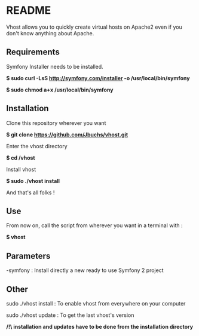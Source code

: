 # README #
Vhost allows you to quickly create virtual hosts on Apache2 even if you don't know anything about Apache.

Requirements
------------

Symfony Installer needs to be installed.

<b>$ sudo curl -LsS http://symfony.com/installer -o /usr/local/bin/symfony</b>

<b>$ sudo chmod a+x /usr/local/bin/symfony</b>

Installation
------------

Clone this repository wherever you want

<b>$ git clone https://github.com/Jbuchs/vhost.git</b>

Enter the vhost directory

<b>$ cd /vhost</b>

Install vhost

<b>$ sudo ./vhost install</b>

And that's all folks !

Use
---

From now on, call the script from wherever you want in a terminal with :

<b>$ vhost</b>

Parameters
----------

-symfony :  Install directly a new ready to use Symfony 2 project

Other
-----

sudo ./vhost install :	To enable vhost from everywhere on your computer

sudo ./vhost update :    To get the last vhost's version

<b>/!\ installation and updates have to be done from the installation directory</b>

